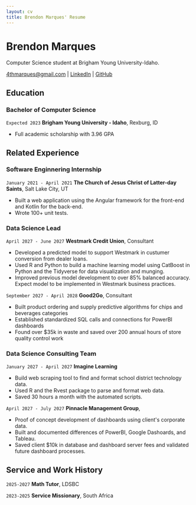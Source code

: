 ```yaml
---
layout: cv
title: Brendon Marques' Resume
---
```

# Brendon Marques
Computer Science student at Brigham Young University-Idaho.

<div id="webaddress">
<a href="4thmarques@gmail.com">4thmarques@gmail.com</a>
| <a href="www.linkedin.com/in/brendonmarques">LinkedIn</a>
| <a href="https://github.com/marqzbrendon">GitHub</a>
</div>

## Education

### Bachelor of Computer Science

`Expected 2023`
__Brigham Young University - Idaho__, Rexburg, ID

- Full academic scholarship with 3.96 GPA


## Related Experience

### Software Enginnering Internship

`January 2021 - April 2021`
__The Church of Jesus Christ of Latter-day Saints__, Salt Lake City, UT

- Built a web application using the Angular framework for the front-end and Kotlin for the back-end.
- Wrote 100+ unit tests.

### Data Science Lead

`April 2027 - June 2027`
__Westmark Credit Union__, Consultant

- Developed a predicted model to support Westmark in custumer conversion from dealer loans.
- Used R and Python to build a machine learning model using CatBoost in Python and the Tidyverse for data visualization and munging. 
- Improved previous model development to over 85% balanced accuracy. Expect model to be implemented in Westmark business practices.

`September 2027 - April 2028`
__Good2Go__, Consultant

- Built product ordering and supply predictive algorithms for chips and beverages categories
- Established standardized SQL calls and connections for PowerBI dashboards
- Found over $35k in waste and saved over 200 annual hours of store quality control work 

### Data Science Consulting Team

`January 2027 - April 2027`
__Imagine Learning__

- Build web scraping tool to find and format school district technology data.
- Used R and the Rvest package to parse and format web data.
- Saved 30 hours a month with the automated scripts.

`April 2027 - July 2027`
__Pinnacle Management Group__, 

- Proof of concept development of dashboards using client's corporate data.
- Built and documented differences of PowerBI, Google Dashoards, and Tableau.
- Saved client $10k in database and dashboard server fees and validated future dashboard processes.


## Service and Work History

`2025-2027`
__Math Tutor__, LDSBC


`2023-2025`
__Service Missionary__, South Africa



<!-- ### Footer

Last updated: May 2013 -->


